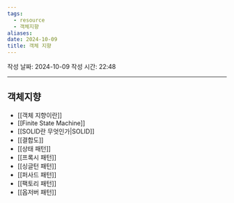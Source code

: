 ```yaml
---
tags:
  - resource
  - 객체지향
aliases: 
date: 2024-10-09
title: 객체 지향
---
```


작성 날짜: 2024-10-09
작성 시간: 22:48

---

## 객체지향
- [[객체 지향이란]]
- [[Finite State Machine]]
- [[SOLID란 무엇인가|SOLID]]
- [[결합도]]
- [[상태 패턴]]
- [[프록시 패턴]]
- [[싱글턴 패턴]]
- [[퍼사드 패턴]]
- [[팩토리 패턴]]
- [[옵저버 패턴]]